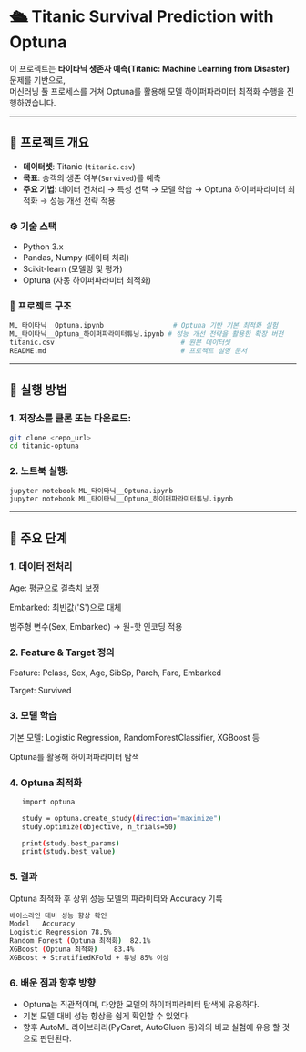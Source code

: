 # 🛳 Titanic Survival Prediction with Optuna

이 프로젝트는 **타이타닉 생존자 예측(Titanic: Machine Learning from Disaster)** 문제를 기반으로,  
머신러닝 풀 프로세스를 거쳐 Optuna를 활용해 모델 하이퍼파라미터 최적화 수행을 진행하였습니다.  

---

## 📌 프로젝트 개요
- **데이터셋**: Titanic (`titanic.csv`)
- **목표**: 승객의 생존 여부(`Survived`)를 예측
- **주요 기법**: 데이터 전처리 → 특성 선택 → 모델 학습 → Optuna 하이퍼파라미터 최적화 → 성능 개선 전략 적용


### ⚙️ 기술 스택
- Python 3.x
- Pandas, Numpy (데이터 처리)
- Scikit-learn (모델링 및 평가)
- Optuna (자동 하이퍼파라미터 최적화)


### 📂 프로젝트 구조
```bash
ML_타이타닉__Optuna.ipynb                 # Optuna 기반 기본 최적화 실험
ML_타이타닉__Optuna_하이퍼파라미터튜닝.ipynb # 성능 개선 전략을 활용한 확장 버전
titanic.csv                               # 원본 데이터셋
README.md                                 # 프로젝트 설명 문서
```

---

## 🚀 실행 방법
### 1. 저장소를 클론 또는 다운로드:
   ```bash
   git clone <repo_url>
   cd titanic-optuna
   ```
### 2. 노트북 실행:
   ```bash
   jupyter notebook ML_타이타닉__Optuna.ipynb
   jupyter notebook ML_타이타닉__Optuna_하이퍼파라미터튜닝.ipynb
   ```

---

## 🔎 주요 단계
### 1. 데이터 전처리

Age: 평균으로 결측치 보정

Embarked: 최빈값('S')으로 대체

범주형 변수(Sex, Embarked) → 원-핫 인코딩 적용

### 2. Feature & Target 정의

Feature: Pclass, Sex, Age, SibSp, Parch, Fare, Embarked

Target: Survived

### 3. 모델 학습

기본 모델: Logistic Regression, RandomForestClassifier, XGBoost 등

Optuna를 활용해 하이퍼파라미터 탐색

### 4. Optuna 최적화
```bash
   import optuna

   study = optuna.create_study(direction="maximize")
   study.optimize(objective, n_trials=50)

   print(study.best_params)
   print(study.best_value)
```

### 5. 결과

Optuna 최적화 후 상위 성능 모델의 파라미터와 Accuracy 기록
```bash
베이스라인 대비 성능 향상 확인
Model	Accuracy
Logistic Regression	78.5%
Random Forest (Optuna 최적화)	82.1%
XGBoost (Optuna 최적화)	83.4%
XGBoost + StratifiedKFold + 튜닝 85% 이상
```

### 6. 배운 점과 향후 방향

 - Optuna는 직관적이며, 다양한 모델의 하이퍼파라미터 탐색에 유용하다.
 - 기본 모델 대비 성능 향상을 쉽게 확인할 수 있었다.
 - 향후 AutoML 라이브러리(PyCaret, AutoGluon 등)와의 비교 실험에 유용 할 것으로 판단된다.















